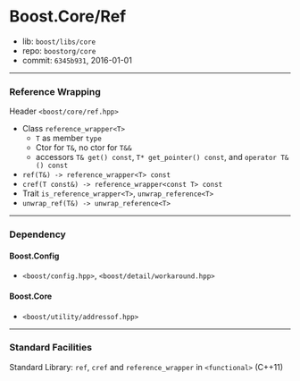 # Boost.Core/Ref

* lib: `boost/libs/core`
* repo: `boostorg/core`
* commit: `6345b931`, 2016-01-01

------
### Reference Wrapping

Header `<boost/core/ref.hpp>`

* Class `reference_wrapper<T>`
  * `T` as member `type`
  * Ctor for `T&`, no ctor for `T&&`
  * accessors `T& get() const`, `T* get_pointer() const`, and `operator T&() const`
* `ref(T&) -> reference_wrapper<T> const`
* `cref(T const&) -> reference_wrapper<const T> const`
* Trait `is_reference_wrapper<T>`, `unwrap_reference<T>`
* `unwrap_ref(T&) -> unwrap_reference<T>`

------
### Dependency

#### Boost.Config

* `<boost/config.hpp>`, `<boost/detail/workaround.hpp>`

#### Boost.Core

* `<boost/utility/addressof.hpp>`

------
### Standard Facilities

Standard Library: `ref`, `cref` and `reference_wrapper` in `<functional>` (C++11)
